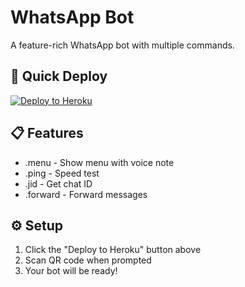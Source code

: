 # WhatsApp Bot

A feature-rich WhatsApp bot with multiple commands.

## 🚀 Quick Deploy

[![Deploy to Heroku](https://www.herokucdn.com/deploy/button.svg)](https://heroku.com/deploy?template=https://github.com/nextyall/NEXTYI)

## 📋 Features
- .menu - Show menu with voice note
- .ping - Speed test
- .jid - Get chat ID
- .forward - Forward messages

## ⚙️ Setup
1. Click the "Deploy to Heroku" button above
2. Scan QR code when prompted
3. Your bot will be ready!
